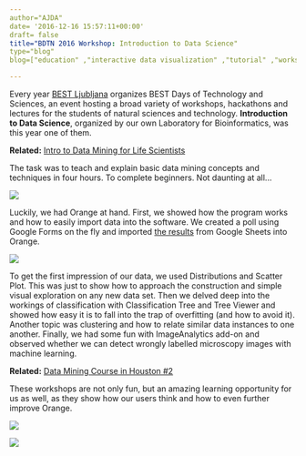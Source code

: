 ```yaml
---
author="AJDA"
date= '2016-12-16 15:57:11+00:00'
draft= false
title="BDTN 2016 Workshop: Introduction to Data Science"
type="blog"
blog=["education" ,"interactive data visualization" ,"tutorial" ,"workshop"  ]

---
```


Every year [BEST Ljubljana](http://www.bestljubljana.si/) organizes BEST Days of Technology and Sciences, an event hosting a broad variety of workshops, hackathons and lectures for the students of natural sciences and technology. **Introduction to Data Science**, organized by our own Laboratory for Bioinformatics, was this year one of them.


**Related:** [Intro to Data Mining for Life Scientists](/blog/2016/10/02/intro-to-data-mining-for-life-scientists/)


The task was to teach and explain basic data mining concepts and techniques in four hours. To complete beginners. Not daunting at all...

![](/images/2016/12/IMG_9212.jpg)

Luckily, we had Orange at hand. First, we showed how the program works and how to easily import data into the software. We created a poll using Google Forms on the fly and imported [the results](https://docs.google.com/spreadsheets/d/1TkJyEdU4fFpwMWZOoJpF73LNJmDPbDyxZx29YlISF5o/edit?usp=sharing) from Google Sheets into Orange.

![](/images/2016/12/blog-bdtn2016.png)

To get the first impression of our data, we used Distributions and Scatter Plot. This was just to show how to approach the construction and simple visual exploration on any new data set. Then we delved deep into the workings of classification with Classification Tree and Tree Viewer and showed how easy it is to fall into the trap of overfitting (and how to avoid it). Another topic was clustering and how to relate similar data instances to one another. Finally, we had some fun with ImageAnalytics add-on and observed whether we can detect wrongly labelled microscopy images with machine learning.


**Related:** [Data Mining Course in Houston #2](/blog/2016/09/15/data-mining-in-houston-2/)


These workshops are not only fun, but an amazing learning opportunity for us as well, as they show how our users think and how to even further improve Orange.

![](/images/2016/12/IMG_9205.jpg)

![](/images/2016/12/IMG_9224.jpg)
